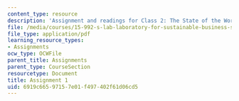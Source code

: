 ```yaml
---
content_type: resource
description: 'Assignment and readings for Class 2: The State of the World.'
file: /media/courses/15-992-s-lab-laboratory-for-sustainable-business-spring-2008/6919c66597157e01f497402f61d06cd5_assn_1.pdf
file_type: application/pdf
learning_resource_types:
- Assignments
ocw_type: OCWFile
parent_title: Assignments
parent_type: CourseSection
resourcetype: Document
title: Assignment 1
uid: 6919c665-9715-7e01-f497-402f61d06cd5
---
```


